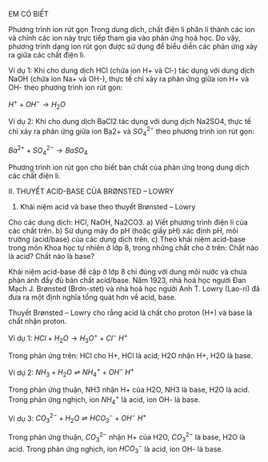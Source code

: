 EM CÓ BIẾT

Phương trình ion rút gọn
Trong dung dịch, chất điện li phân li thành các ion và chính các ion này trực tiếp tham gia vào phản ứng hoá học. Do vậy, phương trình dạng ion rút gọn được sử dụng để biểu diễn các phản ứng xảy ra giữa các chất điện li.

Ví dụ 1: Khi cho dung dịch HCl (chứa ion H+ và Cl-) tác dụng với dung dịch NaOH (chứa ion Na+ và OH-), thực tế chỉ xảy ra phản ứng giữa ion H+ và OH- theo phương trình ion rút gọn:

$H^+ + OH^- \longrightarrow H_2O$

Ví dụ 2: Khi cho dung dịch BaCl2 tác dụng với dung dịch Na2SO4, thực tế chỉ xảy ra phản ứng giữa ion Ba2+ và $SO_4^{2-}$ theo phương trình ion rút gọn:

$Ba^{2+} + SO_4^{2-} \longrightarrow BaSO_4$

Phương trình ion rút gọn cho biết bản chất của phản ứng trong dung dịch các chất điện li.

II. THUYẾT ACID-BASE CỦA BRØNSTED – LOWRY

1. Khái niệm acid và base theo thuyết Brønsted – Lowry

Cho các dung dịch: HCl, NaOH, Na2CO3.
a) Viết phương trình điện li của các chất trên.
b) Sử dụng máy đo pH (hoặc giấy pH) xác định pH, môi trường (acid/base) của các dung dịch trên.
c) Theo khái niệm acid-base trong môn Khoa học tự nhiên ở lớp 8, trong những chất cho ở trên: Chất nào là acid? Chất nào là base?

Khái niệm acid-base đề cập ở lớp 8 chỉ đúng với dung môi nước và chưa phản ánh đầy đủ bản chất acid/base. Năm 1923, nhà hoá học người Đan Mạch J. Brønsted (Brơn-stét) và nhà hoá học người Anh T. Lowry (Lao-ri) đã đưa ra một định nghĩa tổng quát hơn về acid, base.

Thuyết Brønsted – Lowry cho rằng acid là chất cho proton (H+) và base là chất nhận proton.

Ví dụ 1: $HCl + H_2O \longrightarrow H_3O^+ + Cl^-$
         $H^+$

Trong phản ứng trên: HCl cho H+, HCl là acid; H2O nhận H+, H2O là base.

Ví dụ 2: $NH_3 + H_2O \rightleftharpoons NH_4^+ + OH^-$
         $H^+$

Trong phản ứng thuận, NH3 nhận H+ của H2O, NH3 là base, H2O là acid. Trong phản ứng nghịch, ion $NH_4^+$ là acid, ion OH- là base.

Ví dụ 3: $CO_3^{2-} + H_2O \rightleftharpoons HCO_3^- + OH^-$
         $H^+$

Trong phản ứng thuận, $CO_3^{2-}$ nhận H+ của H2O, $CO_3^{2-}$ là base, H2O là acid. Trong phản ứng nghịch, ion $HCO_3^-$ là acid, ion OH- là base.